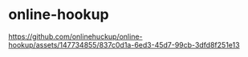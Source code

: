 # online-hookup
https://github.com/onlinehuckup/online-hookup/assets/147734855/837c0d1a-6ed3-45d7-99cb-3dfd8f251e13
